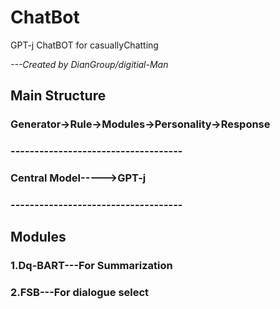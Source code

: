 # ChatBot
GPT-j ChatBOT for casuallyChatting

*---Created by DianGroup/digitial-Man*

## Main Structure

### Generator->Rule->Modules->Personality->Response

### ------------------------------------

### Central Model----->GPT-j

### ------------------------------------

## Modules

### 1.Dq-BART---For Summarization

### 2.FSB---For dialogue select
